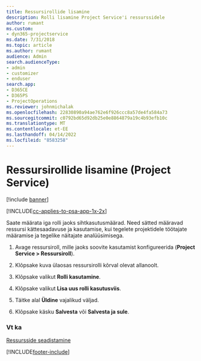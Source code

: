 ```yaml
---
title: Ressursirollide lisamine
description: Rolli lisamine Project Service'i ressurssidele
author: rumant
ms.custom:
- dyn365-projectservice
ms.date: 7/31/2018
ms.topic: article
ms.author: rumant
audience: Admin
search.audienceType:
- admin
- customizer
- enduser
search.app:
- D365CE
- D365PS
- ProjectOperations
ms.reviewer: johnmichalak
ms.openlocfilehash: 22830890a94ae762e6f926ccc8a57de4fa584a73
ms.sourcegitcommit: c0792bd65d92db25e0e8864879a19c4b93efb10c
ms.translationtype: MT
ms.contentlocale: et-EE
ms.lasthandoff: 04/14/2022
ms.locfileid: "8583258"
---
```

# <a name="add-resource-roles-project-service"></a>Ressursirollide lisamine (Project Service)

[!include [banner](../includes/psa-now-project-operations.md)]

[!INCLUDE[cc-applies-to-psa-app-1x-2x](../includes/cc-applies-to-psa-app-1x-2x.md)]

Saate määrata iga rolli jaoks sihtkasutusmäärad. Need sätted määravad ressursi kättesaadavuse ja kasutamise, kui tegelete projektidele töötajate määramise ja tegelike näitajate analüüsimisega.  
  
1.  Avage ressursiroll, mille jaoks soovite kasutamist konfigureerida (**Project Service > Ressursiroll**).  
  
2.  Klõpsake kuva ülaosas ressursirolli kõrval olevat allanoolt.  
  
3.  Klõpsake valikut **Rolli kasutamine**.  
  
4.  Klõpsake valikut **Lisa uus rolli kasutusviis**.  
  
5.  Täitke alal **Üldine** vajalikud väljad.  
  
6.  Klõpsake käsku **Salvesta** või **Salvesta ja sule**.  
  
### <a name="see-also"></a>Vt ka  
 [Ressursside seadistamine](../psa/set-up-resources.md)


[!INCLUDE[footer-include](../includes/footer-banner.md)]
